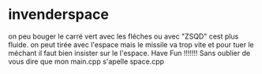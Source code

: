 # invenderspace
on peu bouger le carré vert avec les fléches ou avec "ZSQD" cest plus fluide.
on peut tirée avec l'espace mais le missile va trop vite et pour tuer le méchant il faut bien insister sur le l'espace.
Have Fun !!!!!!!
Sans oublier de vous dire que mon main.cpp s'apelle space.cpp
